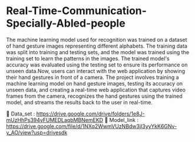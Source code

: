 # Real-Time-Communication-Specially-Abled-people
The machine learning model used for recognition was trained on a dataset of hand gesture images representing different alphabets. The training data was split into training and testing sets, and the model was trained using the training set to learn the patterns in the images. The trained model's accuracy was evaluated using the testing set to ensure its performance on unseen data.Now, users can interact with the web application by showing their hand gestures in front of a camera. 
 The project involves training a machine learning model on hand gesture images, testing its accuracy on unseen data, and creating a real-time web application that captures video frames from the camera, recognizes the hand gestures using the trained model, and streams the results back to the user in real-time.


🔗 Data_set : https://drive.google.com/drive/folders/1e8J-mUzHhPs394yFUMEDLaqbMBNemEKD
🔗 Model_link : https://drive.google.com/file/d/1NXq2WwmVUzNBdw3jI3yyYkK6GNv-y_AO/view?usp=drivesdk 
